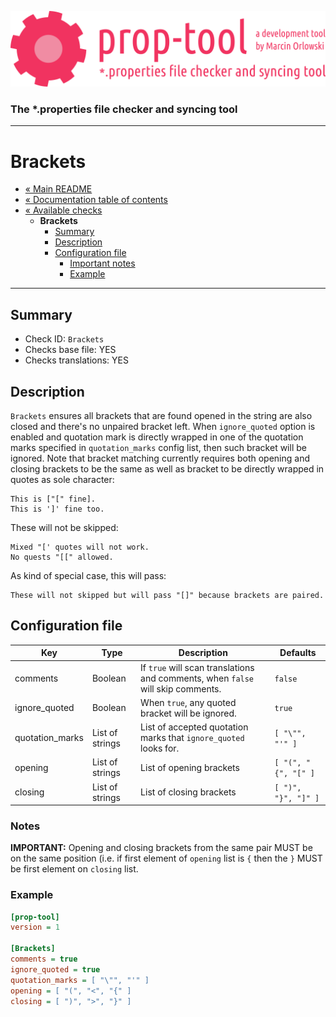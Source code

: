 ![prop-tool logo](../../artwork/prop-tool-logo.png)

### The *.properties file checker and syncing tool ###

---

# Brackets #

* [« Main README](../../README.md)
* [« Documentation table of contents](../README.md)
* [« Available checks](README.md)
  * **Brackets**
    * [Summary](#summary)
    * [Description](#description)
    * [Configuration file](#configuration-file)
      * [Important notes](#notes)
      * [Example](#example)

---

## Summary ##

* Check ID: `Brackets`
* Checks base file: YES
* Checks translations: YES

## Description ##

`Brackets` ensures all brackets that are found opened in the string are also closed and there's no unpaired bracket left.
When `ignore_quoted` option is enabled and quotation mark is directly wrapped in one of the quotation marks specified
in `quotation_marks` config list, then such bracket will be ignored. Note that bracket matching currently requires
both opening and closing brackets to be the same as well as bracket to be directly wrapped in quotes as sole character:

```
This is ["[" fine].
This is ']' fine too.
```

These will not be skipped:

```
Mixed "[' quotes will not work.
No quests "[[" allowed.
```

As kind of special case, this will pass:

```
These will not skipped but will pass "[]" because brackets are paired.
```

## Configuration file ##

| Key      | Type      | Description | Defaults |
|----------|-----------|-------------|----------|
| comments | Boolean         | If `true` will scan translations and comments, when `false` will skip comments. | `false` |
| ignore_quoted | Boolean | When `true`, any quoted bracket will be ignored. | `true` |
| quotation_marks | List of strings | List of accepted quotation marks that `ignore_quoted` looks for. | `[ "\"", "'" ]` |
| opening  | List of strings | List of opening brackets  | `[ "(", "{", "[" ]` |
| closing  | List of strings | List of closing brackets  | `[ ")", "}", "]" ]` |

### Notes ###

**IMPORTANT:** Opening and closing brackets from the same pair MUST be on the same position (i.e. if first element of `opening` list
is `{` then the `}` MUST be first element on `closing` list.

### Example ###

```ini
[prop-tool]
version = 1

[Brackets]
comments = true
ignore_quoted = true
quotation_marks = [ "\"", "'" ] 
opening = [ "(", "<", "{" ]
closing = [ ")", ">", "}" ]
```

